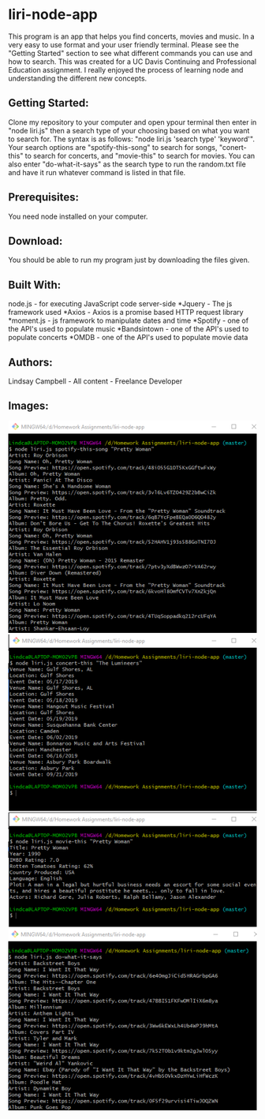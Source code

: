 # liri-node-app

This program is an app that helps you find concerts, movies and music. In a very easy to use format and your user friendly terminal. Please see the "Getting Started" section to see what different commands you can use and how to search. This was created for a UC Davis Continuing and Professional Education assignment. I really enjoyed the process of learning node and understanding the different new concepts.  

## Getting Started:
Clone my repository to your computer and open ypour terminal then enter in "node liri.js" then a search type of your choosing based on what you want to search for. The syntax is as follows: "node liri.js 'search type' 'keyword'". Your search options are "spotify-this-song"  to search for songs, "conert-this" to search for concerts, and "movie-this" to search for movies. You can also enter "do-what-it-says" as the search type to run the random.txt file and have it run whatever command is listed in that file.

## Prerequisites:
You need node installed on your computer.

## Download:
You should be able to run my program just by downloading the files given.

## Built With:
node.js - for executing JavaScript code server-side
*Jquery - The js framework used
*Axios - Axios is a promise based HTTP request library
*moment.js - js framework to manipulate dates and time
*Spotify - one of the API's used to populate music
*Bandsintown - one of the API's used to populate concerts
*OMDB - one of the API's used to populate movie data

## Authors:
Lindsay Campbell - All content - Freelance Developer

## Images:
![spotify-this-song](/images/spotify.png)
![concert-this](/images/concert.png)
![movie-this](/images/movie.png)
![do-what-it-says](/images/dowhat.png)
















